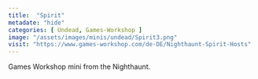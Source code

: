 ```yaml
---
title:  "Spirit"
metadate: "hide"
categories: [ Undead, Games-Workshop ]
image: "/assets/images/minis/undead/Spirit3.png"
visit: "https://www.games-workshop.com/de-DE/Nighthaunt-Spirit-Hosts"
---
```

Games Workshop mini from the Nighthaunt. 